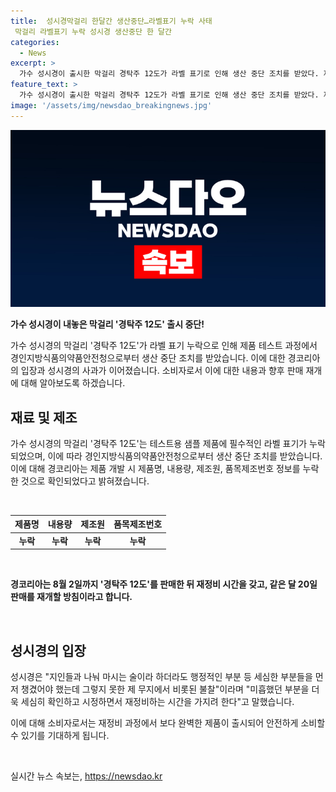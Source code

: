 ```yaml
---
title:  성시경막걸리 한달간 생산중단…라벨표기 누락 사태
 막걸리 라벨표기 누락 성시경 생산중단 한 달간
categories:
  - News
excerpt: >
  가수 성시경이 출시한 막걸리 경탁주 12도가 라벨 표기로 인해 생산 중단 조치를 받았다. 제품 회사는 테스트용으로 보낸 시제품 라벨에 중요 정보가 누락되어 발생한 문제로 사과하고, 재정비 후 8월 20일 재판매할 예정이다. 성시경은 실수를 인정하며 향후 미흡한 부분을 보완할 계획이라고 전했다. (150자)
feature_text: >
  가수 성시경이 출시한 막걸리 경탁주 12도가 라벨 표기로 인해 생산 중단 조치를 받았다. 제품 회사는 테스트용으로 보낸 시제품 라벨에 중요 정보가 누락되어 발생한 문제로 사과하고, 재정비 후 8월 20일 재판매할 예정이다. 성시경은 실수를 인정하며 향후 미흡한 부분을 보완할 계획이라고 전했다. (150자)
image: '/assets/img/newsdao_breakingnews.jpg'
---
```


<p><img src="/assets/img/newsdao_breakingnews.jpg" alt="bookingtag 속보" /></p>

<p><strong>가수 성시경이 내놓은 막걸리 '경탁주 12도' 출시 중단!</strong></p>

<p>가수 성시경의 막걸리 '경탁주 12도'가 라벨 표기 누락으로 인해 제품 테스트 과정에서 경인지방식품의약품안전청으로부터 생산 중단 조치를 받았습니다. 이에 대한 경코리아의 입장과 성시경의 사과가 이어졌습니다. 소비자로서 이에 대한 내용과 향후 판매 재개에 대해 알아보도록 하겠습니다. </p>

<h2 data-ke-size="size26">재료 및 제조</h2>

<p>가수 성시경의 막걸리 '경탁주 12도'는 테스트용 샘플 제품에 필수적인 라벨 표기가 누락되었으며, 이에 따라 경인지방식품의약품안전청으로부터 생산 중단 조치를 받았습니다. 이에 대해 경코리아는 제품 개발 시 제품명, 내용량, 제조원, 품목제조번호 정보를 누락한 것으로 확인되었다고 밝혀졌습니다.</p>

<p data-ke-size="size16">&nbsp;</p>

<table>
<thead>
<tr>
<th style="text-align: center;">제품명</th>
<th style="text-align: center;">내용량</th>
<th style="text-align: center;">제조원</th>
<th style="text-align: center;">품목제조번호</th>
</tr>
</thead>
<tbody>
<tr>
<td style="text-align: center; height: 17px;"><b>누락</b></td>
<td style="text-align: center; height: 17px;"><b>누락</b></td>
<td style="text-align: center; height: 17px;"><b>누락</b></td>
<td style="text-align: center; height: 17px;"><b>누락</b></td>
</tr>
</tbody>
</table>

<p data-ke-size="size16">&nbsp;</p>

<p><strong>경코리아는 8월 2일까지 '경탁주 12도'를 판매한 뒤 재정비 시간을 갖고, 같은 달 20일 판매를 재개할 방침이라고 합니다.</strong></p>

<p data-ke-size="size16">&nbsp;</p>

<h2 data-ke-size="size26">성시경의 입장</h2>

<p>성시경은 "지인들과 나눠 마시는 술이라 하더라도 행정적인 부분 등 세심한 부분들을 먼저 챙겼어야 했는데 그렇지 못한 제 무지에서 비롯된 불찰"이라며 "미흡했던 부분을 더욱 세심히 확인하고 시정하면서 재정비하는 시간을 가지려 한다"고 말했습니다. </p>

<p>이에 대해 소비자로서는 재정비 과정에서 보다 완벽한 제품이 출시되어 안전하게 소비할 수 있기를 기대하게 됩니다.</p>

<p data-ke-size="size16">&nbsp;</p>
실시간 뉴스 속보는, <a href="https://newsdao.kr" rel="dofollow">https://newsdao.kr</a>


